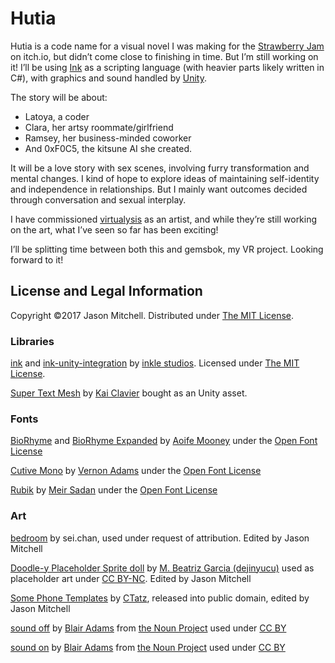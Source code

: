 Hutia
=====

Hutia is a code name for a visual novel I was making for the [Strawberry
Jam](https://itch.io/jam/strawberry-jam) on itch.io, but didn’t come close to finishing in time. But
I’m still working on it! I’ll be using [Ink](http://www.inklestudios.com/ink/) as a scripting
language (with heavier parts likely written in C#), with graphics and sound handled by
[Unity](https://unity3d.com/).

The story will be about:
* Latoya, a coder
* Clara, her artsy roommate/girlfriend
* Ramsey, her business-minded coworker
* And 0xF0C5, the kitsune AI she created.

It will be a love story with sex scenes, involving furry transformation and mental changes.
I kind of hope to explore ideas of maintaining self-identity and independence in relationships.
But I mainly want outcomes decided through conversation and sexual
interplay.

I have commissioned [virtualysis](http://virtuarts.tumblr.com/) as an artist, and while they’re
still working on the art, what I’ve seen so far has been exciting!

I’ll be splitting time between both this and gemsbok, my VR project. Looking forward to it!

License and Legal Information
-----------------------------

Copyright ©2017 Jason Mitchell. Distributed under
[The MIT License](https://opensource.org/licenses/MIT).

### Libraries
[ink](https://github.com/inkle/ink) and
[ink-unity-integration](https://github.com/inkle/ink-unity-integration) by
[inkle studios](http://www.inklestudios.com/). Licensed under
[The MIT License](https://opensource.org/licenses/MIT).

[Super Text Mesh](http://supertextmesh.com/) by [Kai Clavier](http://kaiclavier.com/) bought as an
Unity asset.

### Fonts
[BioRhyme](https://fonts.google.com/specimen/BioRhyme) and [BioRhyme Expanded](https://fonts.google.com/specimen/BioRhyme+Expanded) by [Aoife Mooney](http://www.aoifemooney.org/) under the [Open Font License](http://scripts.sil.org/cms/scripts/page.php?site_id=nrsi&id=OFL_web)

[Cutive Mono](https://fonts.google.com/specimen/Cutive+Mono) by [Vernon Adams](https://github.com/vernnobile) under the [Open Font License](http://scripts.sil.org/cms/scripts/page.php?site_id=nrsi&id=OFL_web)

[Rubik](https://fonts.google.com/specimen/Rubik) by [Meir Sadan](http://meirsadan.com/) under the [Open Font License](http://scripts.sil.org/cms/scripts/page.php?site_id=nrsi&id=OFL_web)

### Art
[bedroom](https://lemmasoft.renai.us/forums/viewtopic.php?p=349908) by sei.chan, used under request
of attribution. Edited by Jason Mitchell

[Doodle-y Placeholder Sprite doll](https://lemmasoft.renai.us/forums/viewtopic.php?f=52&t=29421) by
[M. Beatriz Garcia (dejinyucu)](https://about.me/mbeatrizgarcia) used as placeholder art under
[CC BY-NC](https://creativecommons.org/licenses/by-nc/2.0/). Edited by Jason Mitchell

[Some Phone Templates](http://opengameart.org/content/some-phone-templates-ctatz) by [CTatz](http://opengameart.org/users/ctatz), released into public domain, edited by Jason Mitchell

[sound off](https://thenounproject.com/term/sound-off/865833/) by [Blair
Adams](http://blairadamsdesign.com/) from [the Noun Project](https://thenounproject.com/) used under
[CC BY](https://creativecommons.org/licenses/by/3.0/)

[sound on](https://thenounproject.com/term/sound-on/865828/) by [Blair
Adams](http://blairadamsdesign.com/) from [the Noun Project](https://thenounproject.com/) used under
[CC BY](https://creativecommons.org/licenses/by/3.0/)
